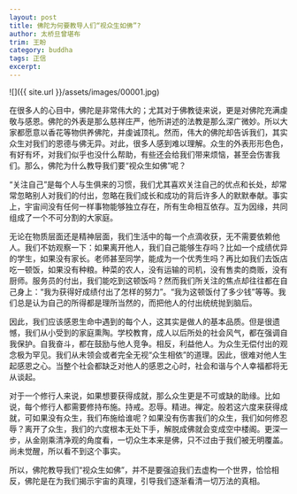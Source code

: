 ```yaml
---
layout: post
title: 佛陀为何要教导人们“视众生如佛”?
author: 太桥旦曾堪布
trim: 王盼
category: buddha
tags: 正信
excerpt:
---
```


![]({{ site.url }}/assets/images/00001.jpg)

在很多人的心目中，佛陀是非常伟大的；尤其对于佛教徒来说，更是对佛陀充满虔敬与感恩。佛陀的外表是那么慈祥庄严，他所讲述的法教是那么深广微妙。所以大家都愿意以香花等物供养佛陀，并虔诚顶礼。然而，伟大的佛陀却告诉我们，其实众生对我们的恩德与佛无异。对此，很多人感到难以理解。众生的外表形形色色，有好有坏，对我们似乎也没什么帮助，有些还会给我们带来烦恼，甚至会伤害我们。那么，佛陀为什么教导我们要“视众生如佛”呢？

“关注自己”是每个人与生俱来的习惯，我们尤其喜欢关注自己的优点和长处，却常常忽略别人对我们的付出，忽略在我们成长和成功的背后许多人的默默奉献。事实上，宇宙间没有任何一样事物能够独立存在，所有生命相互依存。互为因缘，共同组成了一个不可分割的大家庭。

无论在物质层面还是精神层面，我们生活中的每一个点滴收获，无不需要依赖他人。我们不妨观察一下：如果离开他人，我们自己能够生存吗？比如一个成绩优异的学生，如果没有家长。老师甚至同学，能成为一个优秀生吗？再比如我们去饭店吃一顿饭，如果没有种粮。种菜的农人，没有运输的司机，没有售卖的商贩，没有厨师。服务员的付出，我们能吃到这顿饭吗？然而我们所关注的焦点却往往都在自己身上：“我为获得好成绩付出了怎样的努力”。“我为这顿饭付了多少钱”等等。我们总是认为自己的所得都是理所当然的，而把他人的付出统统抛到脑后。

因此，我们应该感恩生命中遇到的每个人，这其实是做人的基本品质。但是很遗憾，我们从小受到的家庭熏陶。学校教育，成人以后所处的社会风气，都在强调自我保护。自我奋斗，都在鼓励与他人竞争。相反，利益他人。为众生无偿付出的观念极为罕见。我们从未领会或者完全无视“众生相依”的道理。因此，很难对他人生起感恩之心。当整个社会都缺乏对他人的感恩之心时，社会和谐与个人幸福都将无从谈起。

对于一个修行人来说，如果想要获得成就，那么众生更是不可或缺的助缘。比如说，每个修行人都需要修持布施。持戒。忍辱。精进。禅定。般若这六度来获得成就，可如果没有众生，我们布施给谁呢？如果没有伤害我们的众生，我们如何修忍辱？离开了众生，我们的六度根本无处下手，解脱成佛就会变成空中楼阁。更深一步，从金刚乘清净观的角度看，一切众生本来是佛，只不过由于我们被无明覆盖。尚未觉醒，所以看不到这个事实。

所以，佛陀教导我们“视众生如佛”，并不是要强迫我们去虚构一个世界，恰恰相反，佛陀是在为我们揭示宇宙的真理，引导我们逐渐看清一切万法的真相。
